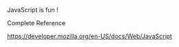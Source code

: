 JavaScript is fun !

Complete Reference 

https://developer.mozilla.org/en-US/docs/Web/JavaScript 

